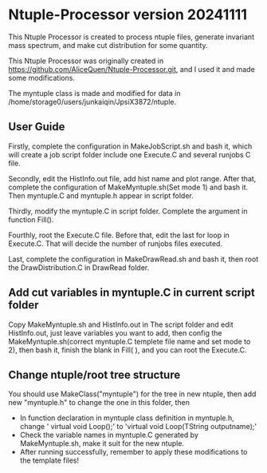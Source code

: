 # Ntuple-Processor version 20241111

This Ntuple Processor is created to process ntuple files, generate invariant mass spectrum, and make cut distribution for some quantity. 

This Ntuple Processor was originally created in https://github.com/AliceQuen/Ntuple-Processor.git, and I used it and made some modifications.

The myntuple class is made and modified for data in /home/storage0/users/junkaiqin/JpsiX3872/ntuple.

## User Guide

Firstly, complete the configuration in MakeJobScript.sh and bash it, which will create a job script folder include one Execute.C and several runjobs C file.

Secondly, edit the HistInfo.out file, add hist name and plot range. After that, complete the configuration of MakeMyntuple.sh(Set mode 1) and bash it. Then myntuple.C and myntuple.h appear in script folder.

Thirdly, modify the myntuple.C in script folder. Complete the argument in function Fill().

Fourthly, root the Execute.C file. Before that, edit the last for loop in Execute.C. That will decide the number of runjobs files executed.

Last, complete the configuration in MakeDrawRead.sh and bash it, then root the DrawDistribution.C in DrawRead folder.

## Add cut variables in myntuple.C in current script folder

Copy MakeMyntuple.sh and HistInfo.out in The script folder and edit HistInfo.out, just leave variables you want to add, then config the MakeMyntuple.sh(correct myntuple.C templete file name and
set mode to 2), then bash it, finish the blank in Fill( ), and you can root the Execute.C.

## Change ntuple/root tree structure 

You should use MakeClass("myntuple") for the tree in new ntuple, then add new "myntuple.h" to change the one in this folder, then  

- In function declaration in myntuple class definition in myntuple.h, change ' virtual void     Loop();' to 'virtual void     Loop(TString outputname);'
- Check the variable names in myntuple.C generated by MakeMyntuple.sh, make it suit for the new ntuple.
- After running successfully, remember to apply these modifications to the template files!
